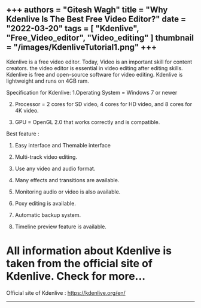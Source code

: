 +++
authors = "Gitesh Wagh"
title = "Why Kdenlive Is The Best Free Video Editor?"
date = "2022-03-20"
tags =  [
  "Kdenlive",
  "Free_Video_editor",
  "Video_editing"
]
thumbnail = "/images/KdenliveTutorial1.png"
+++
----------------
Kdenlive is a free video editor. Today, Video is an important skill for content creators. the video editor is essential in video editing after editing skills. Kdenlive is free and open-source software for video editing. Kdenlive is lightweight and runs on 4GB ram.

Specification for Kdenlive:
1.Operating System = Windows 7 or newer

2. Processor = 2 cores for SD video, 4 cores for HD video, and 8 cores for 4K video.

3. GPU = OpenGL 2.0 that works correctly and is compatible.

Best feature :
1. Easy interface and Themable interface

2. Multi-track video editing.

3. Use any video and audio format.

4. Many effects and transitions are available.

5. Monitoring audio or video is also available.

6. Poxy editing is available.

7. Automatic backup system.

8. Timeline preview feature is available.
# All information about Kdenlive is taken from the official site of Kdenlive. Check for more... #

Official site of Kdenlive : https://kdenlive.org/en/
**********
